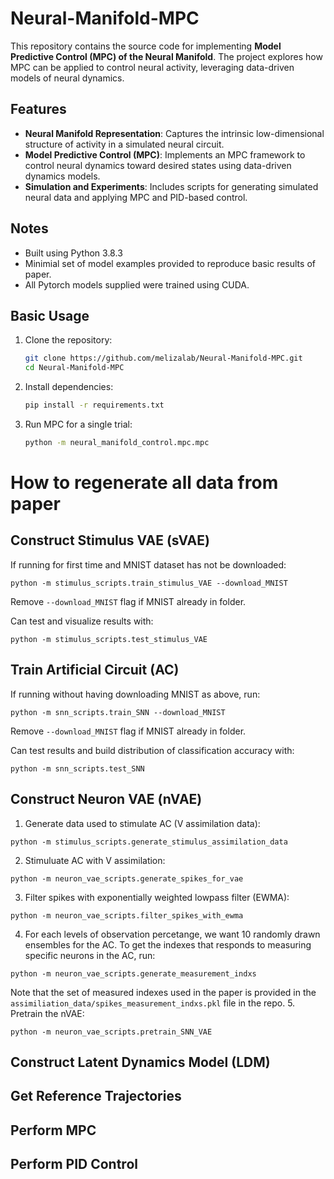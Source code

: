 # Neural-Manifold-MPC  

This repository contains the source code for implementing **Model Predictive Control (MPC) of the Neural Manifold**. The project explores how MPC can be applied to control neural activity, leveraging data-driven models of neural dynamics.  

## Features  
- **Neural Manifold Representation**: Captures the intrinsic low-dimensional structure of activity in a simulated neural circuit.  
- **Model Predictive Control (MPC)**: Implements an MPC framework to control neural dynamics toward desired states using data-driven dynamics models. 
- **Simulation and Experiments**: Includes scripts for generating simulated neural data and applying MPC and PID-based control.  

## Notes  
- Built using Python 3.8.3
- Minimial set of model examples provided to reproduce basic results of paper.
- All Pytorch models supplied were trained using CUDA.

## Basic Usage  
1. Clone the repository:  
   ```bash
   git clone https://github.com/melizalab/Neural-Manifold-MPC.git
   cd Neural-Manifold-MPC
   ```  
2. Install dependencies:  
   ```bash
   pip install -r requirements.txt
   ```  
3. Run MPC for a single trial:  
   ```bash
   python -m neural_manifold_control.mpc.mpc
   ```  
# How to regenerate all data from paper

## Construct Stimulus VAE (sVAE)
If running for first time and MNIST dataset has not be downloaded:
```
python -m stimulus_scripts.train_stimulus_VAE --download_MNIST
```
Remove ```--download_MNIST``` flag if MNIST already in folder.

Can test and visualize results with:
```
python -m stimulus_scripts.test_stimulus_VAE
```

## Train Artificial Circuit (AC)
If running without having downloading MNIST as above, run:
```
python -m snn_scripts.train_SNN --download_MNIST
```
Remove ```--download_MNIST``` flag if MNIST already in folder.

Can test results and build distribution of classification accuracy with:
```
python -m snn_scripts.test_SNN
```

## Construct Neuron VAE (nVAE)
1. Generate data used to stimulate AC (V assimilation data):
```
python -m stimulus_scripts.generate_stimulus_assimilation_data
```
2. Stimuluate AC with V assimilation:
```
python -m neuron_vae_scripts.generate_spikes_for_vae
```
3. Filter spikes with exponentially weighted lowpass filter (EWMA):
```
python -m neuron_vae_scripts.filter_spikes_with_ewma
```
4. For each levels of observation percetange, we want 10 randomly drawn ensembles for the AC. To get the indexes that responds to measuring specific neurons in the AC, run:
```
python -m neuron_vae_scripts.generate_measurement_indxs
```
Note that the set of measured indexes used in the paper is provided in the ```assimiliation_data/spikes_measurement_indxs.pkl``` file in the repo.
5. Pretrain the nVAE:
```
python -m neuron_vae_scripts.pretrain_SNN_VAE
```

## Construct Latent Dynamics Model (LDM)

## Get Reference Trajectories

## Perform MPC

## Perform PID Control